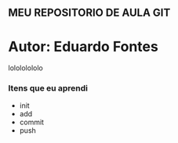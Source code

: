 ## MEU REPOSITORIO DE AULA GIT
# Autor: Eduardo Fontes
lolololololo
<h3> Itens que eu aprendi </h3>
<ul>
<li>init</li>
<li>add</li>
<li>commit</li>
<li>push</li>
</ul>